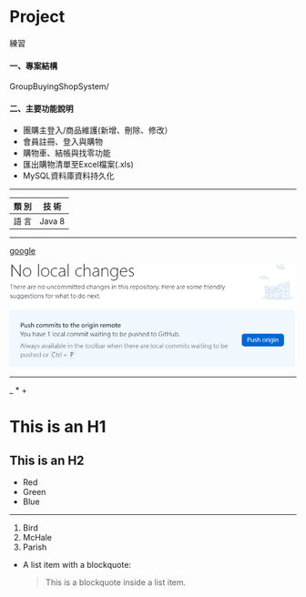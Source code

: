# Project
練習


#### 一、專案結構

GroupBuyingShopSystem/





#### 二、主要功能說明
- 團購主登入/商品維護(新增、刪除、修改）
- 會員註冊、登入與購物
- 購物車、結帳與找零功能
- 匯出購物清單至Excel檔案(.xls)
- MySQL資料庫資料持久化

*****

|   類 別   |   技 術      | 
| --------  | --------     |
|   語 言   |   Java 8     |

*****
[google](http://www.google.com)

![JPG1](/Picture/JPG1.png) 

*****

\_ \* \+

This is an H1
=============

This is an H2
-------------

*   Red
*   Green
*   Blue

*****

1.  Bird
2.  McHale
3.  Parish
   

*   A list item with a blockquote:

    > This is a blockquote
    > inside a list item.




